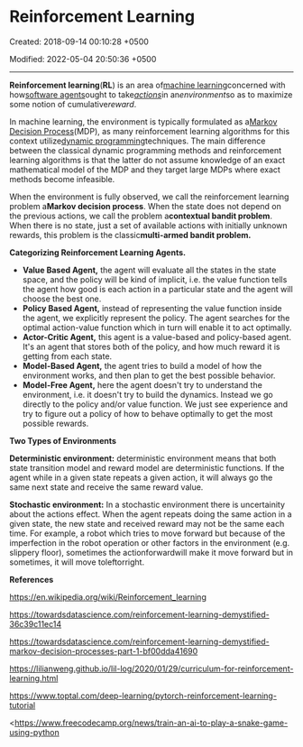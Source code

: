# Reinforcement Learning

Created: 2018-09-14 00:10:28 +0500

Modified: 2022-05-04 20:50:36 +0500

---

**Reinforcement learning**(**RL**) is an area of[machine learning](https://en.wikipedia.org/wiki/Machine_learning)concerned with how[software agents](https://en.wikipedia.org/wiki/Software_agent)ought to take[*actions*](https://en.wikipedia.org/wiki/Action_selection)in an*environment*so as to maximize some notion of cumulative*reward*.



In machine learning, the environment is typically formulated as a[Markov Decision Process](https://en.wikipedia.org/wiki/Markov_Decision_Process)(MDP), as many reinforcement learning algorithms for this context utilize[dynamic programming](https://en.wikipedia.org/wiki/Dynamic_programming)techniques. The main difference between the classical dynamic programming methods and reinforcement learning algorithms is that the latter do not assume knowledge of an exact mathematical model of the MDP and they target large MDPs where exact methods become infeasible.



When the environment is fully observed, we call the reinforcement learning problem a**Markov decision process**. When the state does not depend on the previous actions, we call the problem a**contextual bandit problem**. When there is no state, just a set of available actions with initially unknown rewards, this problem is the classic**multi-armed bandit problem.**



**Categorizing Reinforcement Learning Agents.**
-   **Value Based Agent,** the agent will evaluate all the states in the state space, and the policy will be kind of implicit, i.e. the value function tells the agent how good is each action in a particular state and the agent will choose the best one.
-   **Policy Based Agent,** instead of representing the value function inside the agent, we explicitly represent the policy. The agent searches for the optimal action-value function which in turn will enable it to act optimally.
-   **Actor-Critic Agent,** this agent is a value-based and policy-based agent. It's an agent that stores both of the policy, and how much reward it is getting from each state.
-   **Model-Based Agent,** the agent tries to build a model of how the environment works, and then plan to get the best possible behavior.
-   **Model-Free Agent,** here the agent doesn't try to understand the environment, i.e. it doesn't try to build the dynamics. Instead we go directly to the policy and/or value function. We just see experience and try to figure out a policy of how to behave optimally to get the most possible rewards.



**Two Types of Environments**

**Deterministic environment:** deterministic environment means that both state transition model and reward model are deterministic functions. If the agent while in a given state repeats a given action, it will always go the same next state and receive the same reward value.



**Stochastic environment:** In a stochastic environment there is uncertainity about the actions effect. When the agent repeats doing the same action in a given state, the new state and received reward may not be the same each time. For example, a robot which tries to move forward but because of the imperfection in the robot operation or other factors in the environment (e.g. slippery floor), sometimes the actionforwardwill make it move forward but in sometimes, it will move toleftorright.



**References**

<https://en.wikipedia.org/wiki/Reinforcement_learning>

<https://towardsdatascience.com/reinforcement-learning-demystified-36c39c11ec14>

<https://towardsdatascience.com/reinforcement-learning-demystified-markov-decision-processes-part-1-bf00dda41690>

<https://lilianweng.github.io/lil-log/2020/01/29/curriculum-for-reinforcement-learning.html>

<https://www.toptal.com/deep-learning/pytorch-reinforcement-learning-tutorial>

<https://www.freecodecamp.org/news/train-an-ai-to-play-a-snake-game-using-python
